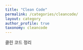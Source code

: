 ```yaml
---
title: "Clean Code"
permalink: /categories/cleancode/
layout: category
author_profile: true
taxonomy: cleancode
---
```


클린 코드 정리